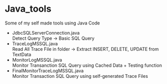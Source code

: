 # Java_tools
Some of my self made tools using Java Code

- JdbcSQLServerConnection.java <br>
    Detect Query Type ->  Basic SQL Query
- TraceLogMSSQL.java <br>
    Read All Trace File in folder -> Extract INSERT, DELETE, UPDATE from TextData
- MonitorLogMSSQL.java <br>
    Monitor Transanction SQL Query using Cached Data + Testing function
- FinalMonitorTraceLogMSSQL.java <br>
    Monitor Transaction SQL Query using self-generated Trace Files  
